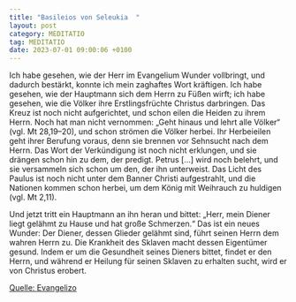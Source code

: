 ```yaml
---
title: "Basileios von Seleukia  "
layout: post
category: MEDITATIO
tag: MEDITATIO
date: 2023-07-01 09:00:06 +0100
---
```

Ich habe gesehen, wie der Herr im Evangelium Wunder vollbringt, und dadurch bestärkt, konnte ich mein zaghaftes Wort kräftigen. Ich habe gesehen, wie der Hauptmann sich dem Herrn zu Füßen wirft; ich habe gesehen, wie die Völker ihre Erstlingsfrüchte Christus darbringen. Das Kreuz ist noch nicht aufgerichtet, und schon eilen die Heiden zu ihrem Herrn.<!--more--> Noch hat man nicht vernommen: „Geht hinaus und lehrt alle Völker“ (vgl. Mt 28,19–20), und schon strömen die Völker herbei. Ihr Herbeieilen geht ihrer Berufung voraus, denn sie brennen vor Sehnsucht nach dem Herrn. Das Wort der Verkündigung ist noch nicht erklungen, und sie drängen schon hin zu dem, der predigt. Petrus […] wird noch belehrt, und sie versammeln sich schon um den, der ihn unterweist. Das Licht des Paulus ist noch nicht unter dem Banner Christi aufgestrahlt, und die Nationen kommen schon herbei, um dem König mit Weihrauch zu huldigen (vgl. Mt 2,11).

Und jetzt tritt ein Hauptmann an ihn heran und bittet: „Herr, mein Diener liegt gelähmt zu Hause und hat große Schmerzen.“ Das ist ein neues Wunder: Der Diener, dessen Glieder gelähmt sind, führt seinen Herrn dem wahren Herrn zu. Die Krankheit des Sklaven macht dessen Eigentümer gesund. Indem er um die Gesundheit seines Dieners bittet, findet er den Herrn, und während er Heilung für seinen Sklaven zu erhalten sucht, wird er von Christus erobert.



[Quelle: Evangelizo](https://evangeliumtagfuertag.org/DE/gospel)